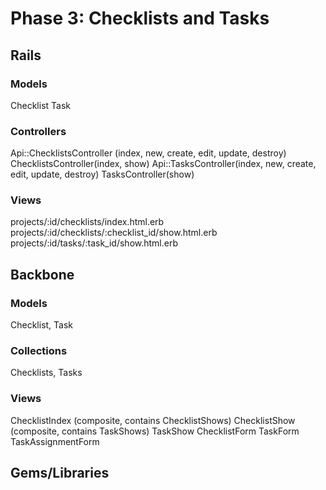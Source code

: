 # Phase 3: Checklists and Tasks

## Rails
### Models
Checklist
Task

### Controllers
Api::ChecklistsController (index, new, create, edit, update, destroy)
ChecklistsController(index, show)
Api::TasksController(index, new, create, edit, update, destroy)
TasksController(show)

### Views
projects/:id/checklists/index.html.erb
projects/:id/checklists/:checklist_id/show.html.erb
projects/:id/tasks/:task_id/show.html.erb

## Backbone
### Models
Checklist, Task

### Collections
Checklists, Tasks

### Views
ChecklistIndex (composite, contains ChecklistShows)
ChecklistShow (composite, contains TaskShows)
TaskShow
ChecklistForm
TaskForm
TaskAssignmentForm

## Gems/Libraries
